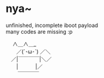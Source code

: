 # nya~
unfinished, incomplete iboot payload  
many codes are missing :p  

　    ∧＿∧＿_   
　　／(´･ω･`) ／＼   
　／|￣￣￣￣|＼／   
　　|　　　  |／   
　　 ￣￣￣￣   

